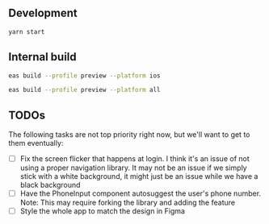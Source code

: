 ## Development

```sh
yarn start
```

## Internal build

```sh
eas build --profile preview --platform ios
```

```sh
eas build --profile preview --platform all
```

## TODOs
The following tasks are not top priority right now, but we'll want to get to them eventually:
- [ ] Fix the screen flicker that happens at login. I think it's an issue of not using a proper navigation library. It may not be an issue if we simply stick with a white background, it might just be an issue while we have a black background
- [ ] Have the PhoneInput component autosuggest the user's phone number. Note: This may require forking the library and adding the feature
- [ ] Style the whole app to match the design in Figma